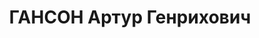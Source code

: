 ---
title: ГАНСОН Артур Генрихович
description: '1866 г.р., м.р. г. Ревель, немец, из крестьян, б/п, женат, обр. высшее,

  место жит. до ареста Симферопольский р-н, пастор д. Бютень,

  арест. 08.02.1930 Симферопольским РО ПП ОГПУ Крыма, ст. 58-10 УК РСФСР: член кулацкой
  группы, агитация против вступления в колхоз, выезд немцев из СССР

  осужден 22.03.1933 Тройкой ПП ОГПУ Крыма к 10 годам ИТЛ с конфискацией имущества,

  реабилитир. 29.06.1989 г. Прокуратурой Крымской обл.'
---